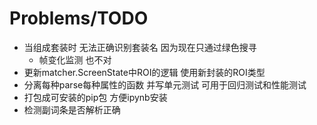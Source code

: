 # Problems/TODO

* 当组成套装时 无法正确识别套装名 因为现在只通过绿色搜寻
  * 帧变化监测 也不对
* 更新matcher.ScreenState中ROI的逻辑 使用新封装的ROI类型
* 分离每种parse每种属性的函数 并写单元测试 可用于回归测试和性能测试
* 打包成可安装的pip包 方便ipynb安装
* 检测副词条是否解析正确